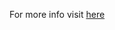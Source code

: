 For more info visit [here]

[here]: https://pausa90.github.io/university/2013/07/20/plasm_js_projects.html
